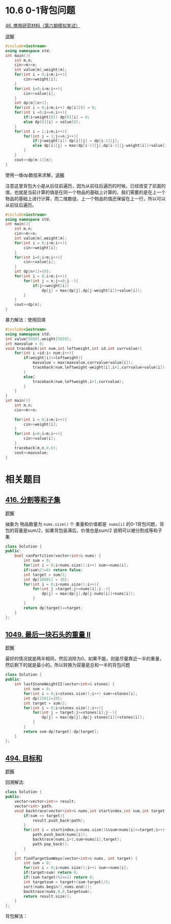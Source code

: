 # 10.6 0-1背包问题

[46. 携带研究材料（第六期模拟笔试）](https://kamacoder.com/problempage.php?pid=1046)

[讲解](https://programmercarl.com/%E8%83%8C%E5%8C%85%E7%90%86%E8%AE%BA%E5%9F%BA%E7%A1%8001%E8%83%8C%E5%8C%85-1.html#%E6%80%9D%E8%B7%AF)

```cpp
#include<iostream>
using namespace std;
int main(){
    int m,n;
    cin>>m>>n;
    int value[m],weight[m];
    for(int i = 0;i<m;i++){
        cin>>weight[i];
    }
    for(int i=0;i<m;i++){
        cin>>value[i];
    }
    int dp[m][n+1];
    for(int i = 0;i<m;i++) dp[i][0] = 0;
    for(int i =0;i<=n;i++){
        if(i<weight[0]) dp[0][i] = 0;
        else dp[0][i] = value[0];
    }
    for(int i = 1;i<m;i++){
        for(int j = 1;j<=n;j++){
            if(j<weight[i]) dp[i][j] = dp[i-1][j];
            else dp[i][j] = max(dp[i-1][j],dp[i-1][j-weight[i]]+value[i]);
        }
    }
    cout<<dp[m-1][n];
}
```

使用一维dp数组来求解，[讲解](https://programmercarl.com/%E8%83%8C%E5%8C%85%E7%90%86%E8%AE%BA%E5%9F%BA%E7%A1%8001%E8%83%8C%E5%8C%85-2.html#%E6%80%9D%E8%B7%AF)

注意这里背包大小是从后往前遍历，因为从前往后遍历的时候，已经改变了前面的值，也就是当前计算的值是在同一个物品的基础上计算的，我们需要的是在上一个物品的基础上进行计算，而二维数组，上一个物品的值还保留在上一行，所以可以从前往后遍历。

```cpp
#include<iostream>
using namespace std;
int main(){
    int m,n;
    cin>>m>>n;
    int value[m],weight[m];
    for(int i = 0;i<m;i++){
        cin>>weight[i];
    }
    for(int i=0;i<m;i++){
        cin>>value[i];
    }
    int dp[n+1]={0};
    for(int i = 0;i<m;i++){
        for(int j = n;j>=0;j--){
            if(j>=weight[i])
                dp[j] = max(dp[j],dp[j-weight[i]]+value[i]);
        }
    }
    cout<<dp[n];
}
```

暴力解法：使用回溯

```cpp
#include<iostream>
using namespace std;
int value[5050],weight[5050];
int maxvalue = 0;
void traceback(int num,int leftweight,int id,int currvalue){
    for(int i =id;i< num;i++){
        if(weight[i]<=leftweight){
            maxvalue = max(maxvalue,currvalue+value[i]);
            traceback(num,leftweight-weight[i],i+1,currvalue+value[i]);
        }
        else{
            traceback(num,leftweight,i+1,currvalue);
        }
    }
}
int main(){
    int m,n;
    cin>>m>>n;
    
    for(int i = 0;i<m;i++){
        cin>>weight[i];
    }
    for(int i=0;i<m;i++){
        cin>>value[i];
    }
    traceback(m,n,0,0);
    cout<<maxvalue;
}
```

# 相关题目

## [416. 分割等和子集](https://leetcode.cn/problems/partition-equal-subset-sum/)

[题解](https://programmercarl.com/0416.%E5%88%86%E5%89%B2%E7%AD%89%E5%92%8C%E5%AD%90%E9%9B%86.html#%E6%80%9D%E8%B7%AF)

抽象为 物品数量为 `nums.size()` 个 重量和价值都是` nums[i]` 的0-1背包问题，背包的容量是sum/2，如果背包装满后，价值也是sum/2 说明可以被分割成等和子集

```cpp
class Solution {
public:
    bool canPartition(vector<int>& nums) {
        int sum = 0;
        for(int i = 0;i<nums.size();i++) sum+=nums[i];
        if(sum%2!=0) return false;
        int target = sum/2;
        int dp[10001] = {0};
        for(int i = 0;i<nums.size();i++){
            for(int j =target;j>=nums[i];j--){
                dp[j] = max(dp[j],dp[j-nums[i]]+nums[i]);
            }
        }
        return dp[target]==target;
    }
};
```

## [1049. 最后一块石头的重量 II](https://leetcode.cn/problems/last-stone-weight-ii/)

[题解](https://programmercarl.com/1049.%E6%9C%80%E5%90%8E%E4%B8%80%E5%9D%97%E7%9F%B3%E5%A4%B4%E7%9A%84%E9%87%8D%E9%87%8FII.html#%E6%80%9D%E8%B7%AF)

最好的情况就是两半相同，然后消除为0，如果不能，则是尽量靠近一半的重量，然后剩下的就是最小的。所以转换为容量是总和一半的背包问题

```cpp
class Solution {
public:
    int lastStoneWeightII(vector<int>& stones) {
        int sum = 0;
        for(int i = 0;i<stones.size();i++) sum+=stones[i];
        int dp[1501]={0};
        int target = sum/2;
        for(int i = 0;i<stones.size();i++){
            for(int j = target;j>=stones[i];j--){
                dp[j] = max(dp[j],dp[j-stones[i]]+stones[i]);
            }
        }
        return sum-dp[target]-dp[target];
    }
};
```

## [494. 目标和](https://leetcode.cn/problems/target-sum/)

[题解](https://programmercarl.com/0494.%E7%9B%AE%E6%A0%87%E5%92%8C.html#%E6%80%9D%E8%B7%AF)

回溯解法:

```cpp
class Solution {
public:
    vector<vector<int>> result;
    vector<int> path;
    void backtrace(vector<int>& nums,int startindex,int sum,int target){
        if(sum == target){
            result.push_back(path);
        }
        for(int i = startindex;i<nums.size()&&sum+nums[i]<=target;i++){
            path.push_back(nums[i]);
            backtrace(nums,i+1,sum+nums[i],target);
            path.pop_back();
        }
    }
    int findTargetSumWays(vector<int>& nums, int target) {
        int sum = 0;
        for(int i = 0;i<nums.size();i++) sum+=nums[i];
        if(target>sum) return 0;
        if((sum-target)%2==1) return 0;
        int targetsum = target+(sum-target)/2;
        sort(nums.begin(),nums.end());
        backtrace(nums,0,0,targetsum);
        return result.size();
    }
};
```

背包解法：

```

```